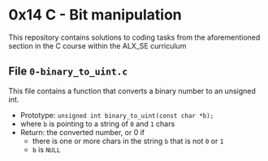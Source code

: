 # 0x14 C - Bit manipulation
This repository contains solutions to coding tasks from the aforementioned section in the C course within the ALX_SE curriculum

## File `0-binary_to_uint.c`
This file contains a function that converts a binary number to an unsigned int.
* Prototype: `unsigned int binary_to_uint(const char *b);`
* where `b` is pointing to a string of `0` and `1` chars
* Return: the converted number, or 0 if
	* there is one or more chars in the string `b` that is not `0` or `1`
	* `b` is `NULL`


